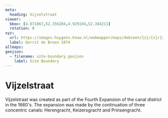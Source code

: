 ```yaml
---
meta:
  heading: Vijzelstraat
viewer:
  bbox: [4.871867,52.356204,4.929104,52.384211]
  rotation: 0
xyz:
  url: https://images.huygens.knaw.nl/webmapper/maps/debroen/{z}/{x}/{y}.png
  label: Gerrit de Broen 1874
allmaps:
geojson: 
  - filename: site-boundary.geojson
    label: Site Boundary
---
```

# Vijzelstraat
Vijzelstraat was created as part of the Fourth Expansion of the canal district in the 1660's. The expansion was made by the continuation of three concentric canals: Herengracht, Keizersgracht and Prinsengracht.  
